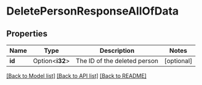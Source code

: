 # DeletePersonResponseAllOfData

## Properties

Name | Type | Description | Notes
------------ | ------------- | ------------- | -------------
**id** | Option<**i32**> | The ID of the deleted person | [optional]

[[Back to Model list]](../README.md#documentation-for-models) [[Back to API list]](../README.md#documentation-for-api-endpoints) [[Back to README]](../README.md)


